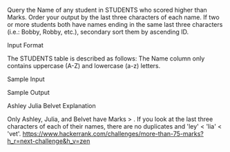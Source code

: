 Query the Name of any student in STUDENTS who scored higher than  Marks. Order your output by the last three characters of each name. If two or more students both have names ending in the same last three characters (i.e.: Bobby, Robby, etc.), secondary sort them by ascending ID.

Input Format

The STUDENTS table is described as follows: The Name column only contains uppercase (A-Z) and lowercase (a-z) letters.

Sample Input



Sample Output

Ashley
Julia
Belvet
Explanation

Only Ashley, Julia, and Belvet have Marks > . If you look at the last three characters of each of their names, there are no duplicates and 'ley' < 'lia' < 'vet'.
https://www.hackerrank.com/challenges/more-than-75-marks?h_r=next-challenge&h_v=zen

